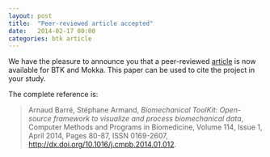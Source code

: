 ```yaml
---
layout: post
title:  "Peer-reviewed article accepted"
date:   2014-02-17 00:00
categories: btk article
---
```


We have the pleasure to announce you that a peer-reviewed [article] is now available for BTK and Mokka. This paper can be used to cite the project in your study.

The complete reference is:  

> Arnaud Barré, Stéphane Armand, _Biomechanical ToolKit: Open-source framework to visualize and process biomechanical data_, Computer Methods and Programs in Biomedicine, Volume 114, Issue 1, April 2014, Pages 80-87, ISSN 0169-2607,  
> <http://dx.doi.org/10.1016/j.cmpb.2014.01.012>.


[article]: http://www.sciencedirect.com/science/article/pii/S0169260714000248
